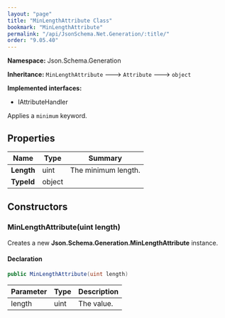 ```yaml
---
layout: "page"
title: "MinLengthAttribute Class"
bookmark: "MinLengthAttribute"
permalink: "/api/JsonSchema.Net.Generation/:title/"
order: "9.05.40"
---
```

**Namespace:** Json.Schema.Generation

**Inheritance:**
`MinLengthAttribute`
 🡒 
`Attribute`
 🡒 
`object`

**Implemented interfaces:**

- IAttributeHandler

Applies a `minimum` keyword.

## Properties

| Name | Type | Summary |
|---|---|---|
| **Length** | uint | The minimum length. |
| **TypeId** | object |  |

## Constructors

### MinLengthAttribute(uint length)

Creates a new **Json.Schema.Generation.MinLengthAttribute** instance.

#### Declaration

```c#
public MinLengthAttribute(uint length)
```

| Parameter | Type | Description |
|---|---|---|
| length | uint | The value. |


